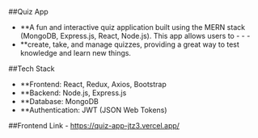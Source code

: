##Quiz App

- **A fun and interactive quiz application built using the MERN stack (MongoDB, Express.js, React, Node.js). This app allows users to - - - 
 - **create, take, and manage quizzes, providing a great way to test knowledge and learn new things.



##Tech Stack
- **Frontend: React, Redux, Axios, Bootstrap
- **Backend: Node.js, Express.js
- **Database: MongoDB
- **Authentication: JWT (JSON Web Tokens)

##Frontend
Link - https://quiz-app-jtz3.vercel.app/  


